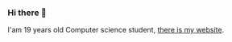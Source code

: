 ### Hi there 👋

I'am 19 years old Computer science student, [there is my website](https://grzeslawadamiec.github.io).

